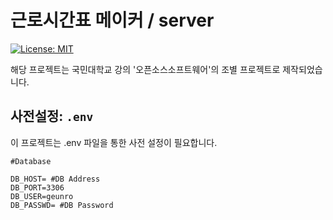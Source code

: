# 근로시간표 메이커 / server
[![License: MIT](https://img.shields.io/badge/License-MIT-yellow.svg)](https://opensource.org/licenses/MIT)

해당 프로젝트는 국민대학교 강의 '오픈소스소프트웨어'의 조별 프로젝트로 제작되었습니다.
## 사전설정: ```.env```
이 프로젝트는 .env 파일을 통한 사전 설정이 필요합니다.

```
#Database

DB_HOST= #DB Address
DB_PORT=3306
DB_USER=geunro
DB_PASSWD= #DB Password
```


